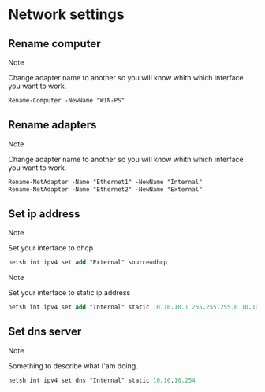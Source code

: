 # Network settings

## Rename computer

> [!NOTE]
> Change adapter name to another so you will know whith which interface you want to work.

```ps
Rename-Computer -NewName "WIN-PS"
```

## Rename adapters

> [!NOTE]
> Change adapter name to another so you will know whith which interface you want to work.

```ps
Rename-NetAdapter -Name "Ethernet1" -NewName "Internal"
Rename-NetAdapter -Name "Ethernet2" -NewName "External"
```

## Set ip address

> [!NOTE]
> Set your interface to dhcp

```ps
netsh int ipv4 set add "External" source=dhcp
```

> [!NOTE]
> Set your interface to static ip address

```ps
netsh int ipv4 set add "Internal" static 10.10.10.1 255.255.255.0 10.10.10.254
```

## Set dns server

> [!NOTE]
> Something to describe what I'am doing.

```ps
netsh int ipv4 set dns "Internal" static 10.10.10.254
```
